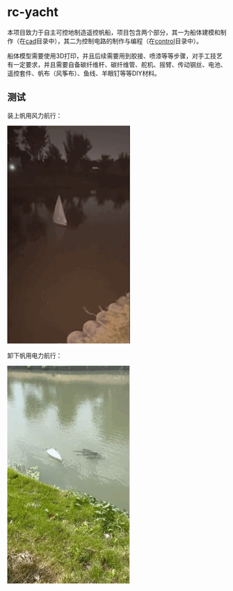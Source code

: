 # rc-yacht
本项目致力于自主可控地制造遥控帆船，项目包含两个部分，其一为船体建模和制作（在[cad](./cad)目录中），其二为控制电路的制作与编程（在[control](./control)目录中）。

船体模型需要使用3D打印，并且后续需要用到胶接、喷漆等等步骤，对手工技艺有一定要求，并且需要自备碳纤维杆、碳纤维管、舵机、摇臂、传动钢丝、电池、遥控套件、帆布（风筝布）、鱼线、羊眼钉等等DIY材料。

## 测试

装上帆用风力航行：

![](images/sailboat.gif)

卸下帆用电力航行：

![](images/eboat.gif)

